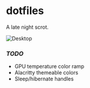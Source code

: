 # dotfiles

A late night scrot.

![Desktop](https://i.imgur.com/xYgrc6D.jpg)

### *TODO*
- GPU temperature color ramp
- Alacritty themeable colors
- Sleep/hibernate handles
